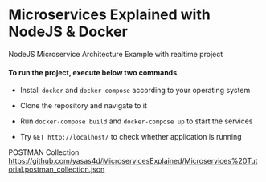 # Microservices Explained with NodeJS & Docker
NodeJS Microservice Architecture Example with realtime project

#### To run the project, execute below two commands

- Install `docker` and `docker-compose` according to your operating system

- Clone the repository and navigate to it

- Run `docker-compose build` and `docker-compose up` to start the services

- Try `GET http://localhost/` to check whether application is running


POSTMAN Collection
https://github.com/yasas4d/MicroservicesExplained/Microservices%20Tutorial.postman_collection.json
